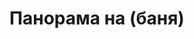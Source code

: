 ---
layout: /panorama.ect
project: '/web/projects/private/air-chocolate'
image: 'http://hub.acherno.com/svn/aero-shokolad/Site/Panorami/Ralitza_Lozenetz_Banq_Panorama.jpg'
title: 'Панорама на (баня)'
sitemap: false
---